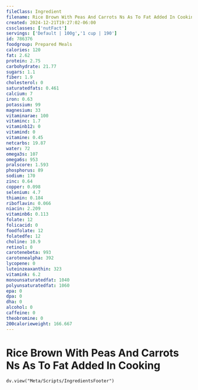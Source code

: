 ```yaml
---
fileClass: Ingredient
filename: Rice Brown With Peas And Carrots Ns As To Fat Added In Cooking
created: 2024-12-21T19:27:02-06:00
cssclasses: ['nutFact']
servings: ['Default | 100g','1 cup | 190']
id: 786376
foodgroup: Prepared Meals
calories: 120
fat: 2.62
protein: 2.75
carbohydrate: 21.77
sugars: 1.1
fiber: 1.9
cholesterol: 0
saturatedfats: 0.461
calcium: 7
iron: 0.63
potassium: 99
magnesium: 33
vitaminarae: 100
vitaminc: 1.7
vitaminb12: 0
vitamind: 0
vitamine: 0.45
netcarbs: 19.87
water: 72
omega3s: 107
omega6s: 953
pralscore: 1.593
phosphorus: 89
sodium: 170
zinc: 0.64
copper: 0.098
selenium: 4.7
thiamin: 0.184
riboflavin: 0.066
niacin: 2.209
vitaminb6: 0.113
folate: 12
folicacid: 0
foodfolate: 12
folatedfe: 12
choline: 10.9
retinol: 0
carotenebeta: 993
carotenealpha: 392
lycopene: 0
luteinzeaxanthin: 323
vitamink: 6.2
monounsaturatedfat: 1040
polyunsaturatedfat: 1060
epa: 0
dpa: 0
dha: 0
alcohol: 0
caffeine: 0
theobromine: 0
200calorieweight: 166.667
---
```


# Rice Brown With Peas And Carrots Ns As To Fat Added In Cooking

```dataviewjs
dv.view("Meta/Scripts/IngredientsFooter")
```